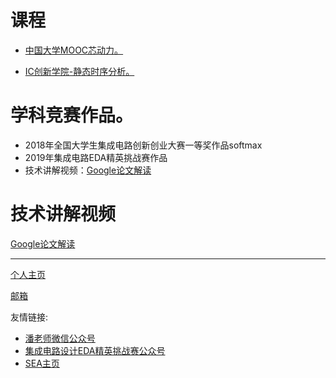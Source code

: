 课程
===

- [中国大学MOOC芯动力。](./class1)

- [IC创新学院-静态时序分析。](./class2)


学科竞赛作品。
===

- 2018年全国大学生集成电路创新创业大赛一等奖作品softmax
- 2019年集成电路EDA精英挑战赛作品
- 技术讲解视频：[Google论文解读](https://www.moore8.com/courses/2920)


技术讲解视频
===
[Google论文解读](https://www.moore8.com/courses/2920)

- - -

[个人主页](https://faculty.swjtu.edu.cn/dizhixiong/zh_CN/index.htm)

[邮箱](mailto:zxdi@home.swjtu.edu.cn)

友情链接:

- [潘老师微信公众号](www.baidu.com)
- [集成电路设计EDA精英挑战赛公众号](www.baidu.com)
- [SEA主页](www.baidu.com)
